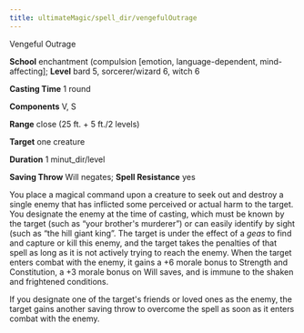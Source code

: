 ```yaml
---
title: ultimateMagic/spell_dir/vengefulOutrage
---
```

Vengeful Outrage

**School** enchantment (compulsion [emotion, language-dependent, mind-affecting]; **Level** bard 5, sorcerer/wizard 6, witch 6

**Casting Time** 1 round

**Components** V, S

**Range** close (25 ft. + 5 ft./2 levels)

**Target** one creature

**Duration** 1 minut_dir/level

**Saving Throw** Will negates; **Spell Resistance** yes

You place a magical command upon a creature to seek out and destroy a single enemy that has inflicted some perceived or actual harm to the target. You designate the enemy at the time of casting, which must be known by the target (such as “your brother's murderer”) or can easily identify by sight (such as “the hill giant king”. The target is under the effect of a _geas_ to find and capture or kill this enemy, and the target takes the penalties of that spell as long as it is not actively trying to reach the enemy. When the target enters combat with the enemy, it gains a +6 morale bonus to Strength and Constitution, a +3 morale bonus on Will saves, and is immune to the shaken and frightened conditions.

If you designate one of the target's friends or loved ones as the enemy, the target gains another saving throw to overcome the spell as soon as it enters combat with the enemy.

